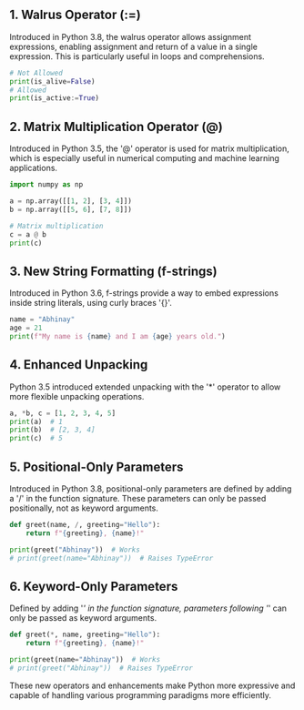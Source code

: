 
## 1. Walrus Operator (:=)
Introduced in Python 3.8, the walrus operator allows assignment expressions, enabling assignment and return of a value in a single expression. This is particularly useful in loops and comprehensions.
```python
# Not Allowed
print(is_alive=False)
# Allowed
print(is_active:=True)
```

## 2. Matrix Multiplication Operator (@)
Introduced in Python 3.5, the '@' operator is used for matrix multiplication, which is especially useful in numerical computing and machine learning applications.
```python
import numpy as np

a = np.array([[1, 2], [3, 4]])
b = np.array([[5, 6], [7, 8]])

# Matrix multiplication
c = a @ b
print(c)
```

## 3. New String Formatting (f-strings)
Introduced in Python 3.6, f-strings provide a way to embed expressions inside string literals, using curly braces '{}'.
```python
name = "Abhinay"
age = 21
print(f"My name is {name} and I am {age} years old.")
```
## 4. Enhanced Unpacking
Python 3.5 introduced extended unpacking with the '*' operator to allow more flexible unpacking operations.
```python
a, *b, c = [1, 2, 3, 4, 5]
print(a)  # 1
print(b)  # [2, 3, 4]
print(c)  # 5
```
## 5. Positional-Only Parameters
Introduced in Python 3.8, positional-only parameters are defined by adding a '/' in the function signature. These parameters can only be passed positionally, not as keyword arguments.
```python
def greet(name, /, greeting="Hello"):
    return f"{greeting}, {name}!"

print(greet("Abhinay"))  # Works
# print(greet(name="Abhinay"))  # Raises TypeError
```

## 6. Keyword-Only Parameters
Defined by adding '*' in the function signature, parameters following '*' can only be passed as keyword arguments.
```python
def greet(*, name, greeting="Hello"):
    return f"{greeting}, {name}!"

print(greet(name="Abhinay"))  # Works
# print(greet("Abhinay"))  # Raises TypeError
```
These new operators and enhancements make Python more expressive and capable of handling various programming paradigms more efficiently.